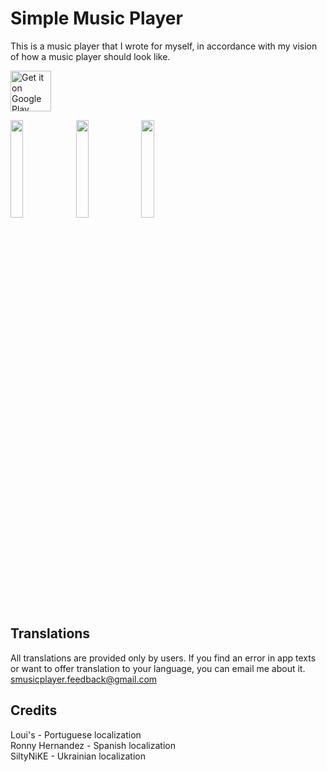 # Simple Music Player

This is a music player that I wrote for myself, in accordance with my vision of how a music player should look like.

<a href='https://play.google.com/store/apps/details?id=com.github.anrimian.musicplayer&pcampaignid=pcampaignidMKT-Other-global-all-co-prtnr-py-PartBadge-Mar2515-1'><img alt='Get it on Google Play' src='https://play.google.com/intl/en_us/badges/static/images/badges/en_badge_web_generic.png' height=65px/></a>

<img src="https://user-images.githubusercontent.com/8379914/115741778-b7445f80-a398-11eb-9d79-4bba2990b110.png" width="20%"> <img src="https://user-images.githubusercontent.com/8379914/115741878-d04d1080-a398-11eb-927e-6a06d711d00c.png" width="20%"> <img src="https://user-images.githubusercontent.com/8379914/115741868-cd522000-a398-11eb-8e60-b2569faae29b.png" width="20%">

## Translations
All translations are provided only by users. If you find an error in app texts or want to offer translation to your language, you can email me about it.\
smusicplayer.feedback@gmail.com

## Credits
Loui's - Portuguese localization\
Ronny Hernandez - Spanish localization\
SiltyNiKE - Ukrainian localization
